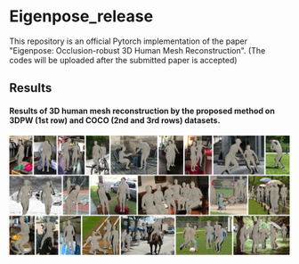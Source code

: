# Eigenpose_release
This repository is an official Pytorch implementation of the paper "Eigenpose: Occlusion-robust 3D Human Mesh Reconstruction".
(The codes will be uploaded after the submitted paper is accepted)

## Results
#### Results of 3D human mesh reconstruction by the proposed method on 3DPW (1st row) and COCO (2nd and 3rd rows) datasets.
![Figure8](./figure/fig8.svg)
